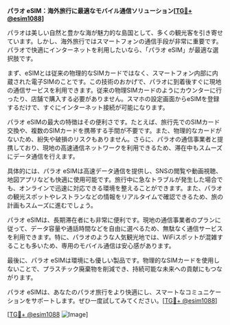 **パラオ eSIM：海外旅行に最適なモバイル通信ソリューション[[TG💪+ @esim1088](https://t.me/s/esim1088)]**

パラオは美しい自然と豊かな海が魅力的な島国として、多くの観光客を引き寄せています。しかし、海外旅行ではスマートフォンの通信手段が非常に重要です。パラオで快適にインターネットを利用したいなら、「パラオ eSIM」が最適な選択肢です。

まず、eSIMとは従来の物理的なSIMカードではなく、スマートフォン内部に内蔵された電子SIMのことです。この技術のおかげで、パラオに到着後すぐに現地の通信サービスを利用できます。従来の物理SIMカードのようにカウンターに行ったり、店舗で購入する必要がありません。スマホの設定画面からeSIMを登録するだけで、すぐにインターネット接続が可能になります。

パラオ eSIMの最大の特徴はその便利さです。たとえば、旅行先でのSIMカード交換や、複数のSIMカードを携帯する手間が不要です。また、物理的なカードがないため、紛失や破損のリスクもありません。さらに、パラオの通信事業者と提携しており、現地の高速通信ネットワークを利用できるため、滞在中もスムーズにデータ通信を行えます。

具体的には、パラオ eSIMは高速データ通信を提供し、SNSの閲覧や動画視聴、地図アプリなども快適に使用可能です。旅行中に急なトラブルが発生した場合でも、オンラインで迅速に対応できる環境を整えることができます。また、パラオの観光スポットやレストランなどの情報をリアルタイムで確認できるため、旅の計画もスムーズに進むでしょう。

パラオ eSIMは、長期滞在者にも非常に便利です。現地の通信事業者のプランに従って、データ容量や通話時間などを自由に選べるため、無駄なく通信サービスを利用できます。特に、パラオのような人気観光地では、WiFiスポットが混雑することも多いため、専用のモバイル通信は安心感があります。

最後に、パラオ eSIMは環境にも優しい製品です。物理的なSIMカードを使用しないことで、プラスチック廃棄物を削減でき、持続可能な未来への貢献にもつながります。

パラオ eSIMは、あなたのパラオ旅行をより快適にし、スマートなコミュニケーションをサポートします。ぜひ一度試してみてください。[[TG💪+ @esim1088](https://t.me/s/esim1088)]

[[TG💪+ @esim1088](https://t.me/s/esim1088) ![Image](https://i.postimg.cc/Y0z9fWf4/image.png)]